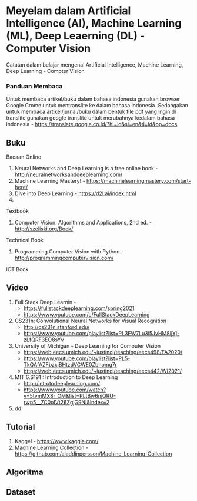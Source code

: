 # Meyelam dalam Artificial Intelligence (AI), Machine Learning (ML), Deep Leaerning (DL) - Computer Vision
Catatan dalam belajar mengenal Artificial Intelligence, Machine Learning, Deep Learning - Compter Vision

### Panduan Membaca
Untuk membaca artikel/buku dalam bahasa indonesia gunakan browser Google Crome untuk mentranslite ke dalam bahasa indonesia. Sedangakan untuk membaca artikel/jurnal/buku dalam bentuk file pdf yang ingin di translite gunakan google translite untuk merubahnya kedalam bahasa indonesia - https://translate.google.co.id/?hl=id&sl=en&tl=id&op=docs

## Buku
Bacaan Online
1. Neural Networks and Deep Learning is a free online book - http://neuralnetworksanddeeplearning.com/
2. Machine Learning Mastery! - https://machinelearningmastery.com/start-here/
3. Dive into Deep Learning - https://d2l.ai/index.html 
4. 

Textbook
1. Computer Vision: Algorithms and Applications, 2nd ed. - http://szeliski.org/Book/

Technical Book
1. Programming Computer Vision with Python - http://programmingcomputervision.com/

IOT Book 

## Video
1. Full Stack Deep Learnin - 
   - https://fullstackdeeplearning.com/spring2021
   - https://www.youtube.com/c/FullStackDeepLearning
3. CS231n: Convolutional Neural Networks for Visual Recognition 
   - http://cs231n.stanford.edu/ 
   - https://www.youtube.com/playlist?list=PL3FW7Lu3i5JvHM8ljYj-zLfQRF3EO8sYv
4. University of Michigan - Deep Learning for Computer Vision 
   - https://web.eecs.umich.edu/~justincj/teaching/eecs498/FA2020/ 
   - https://www.youtube.com/playlist?list=PL5-TkQAfAZFbzxjBHtzdVCWE0Zbhomg7r
   - https://web.eecs.umich.edu/~justincj/teaching/eecs442/WI2021/
5. MIT 6.S191 : Introduction to Deep Learning 
   - http://introtodeeplearning.com/
   - https://www.youtube.com/watch?v=5tvmMX8r_OM&list=PLtBw6njQRU-rwp5__7C0oIVt26ZgjG9NI&index=2
7. dd

## Tutorial 
1. Kaggel - https://www.kaggle.com/
2. Machine Learning Collection - https://github.com/aladdinpersson/Machine-Learning-Collection


## Algoritma 

## Dataset





